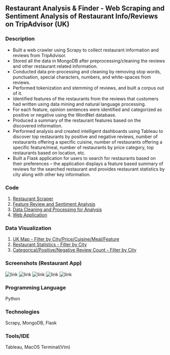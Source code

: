 ## Restaurant Analysis & Finder - Web Scraping and Sentiment Analysis of Restaurant Info/Reviews on TripAdvisor (UK)

### Description
* Built a web crawler using Scrapy to collect restaurant information and reviews from TripAdvisor.
* Stored all the data in MongoDB after preprocessing/cleaning the reviews and other restaurant related information.
* Conducted data pre-processing and cleaning by removing stop words, punctuation, special characters, numbers, and white-spaces from reviews.
* Performed tokenization and stemming of reviews, and built a corpus out of it.
* Identified features of the restaurants from the reviews that customers had written using data mining and natural language processing.
* For each feature, opinion sentences were identified and categorized as positive or negative using the WordNet database.
* Produced a summary of the restaurant features based on the discovered information.
* Performed analysis and created intelligent dashboards using Tableau to discover top restaurants by positive and negative reviews, number of restaurants offering a specific cuisine, number of restaurants offering a specific feature/meal, number of restaurants by price category, top restaurants based on location, etc.
* Built a Flask application for users to search for restaurants based on their preferences – the application displays a feature based summary of reviews for the searched restaurant and provides restaurant statistics by city along with other key information.

### Code
1. [Restaurant Scraper](https://github.com/akshitvjain/restaurant-reviews/tree/master/restaurantscraper)
2. [Feature Review and Sentiment Analysis](https://github.com/akshitvjain/restaurant-reviews/blob/master/preprocess.py)
3. [Data Cleaning and Processing for Analysis](https://github.com/akshitvjain/restaurant-reviews/blob/master/analysis-rest.py)
4. [Web Application](https://github.com/akshitvjain/restaurant-reviews/tree/master/restaurantapp)

### Data Visualization
1. [UK Map - Filter by City/Price/Cuisine/Meal/Feature](https://public.tableau.com/profile/akshit.jain6678#!/vizhome/RestaurantDataAnalysis/FilterRestDashboard)
2. [Restaurant Statistics - Filter by City](https://public.tableau.com/profile/akshit.jain6678#!/vizhome/RestaurantDataAnalysis/RestaurantStatistics)
3. [Categorical/Positive/Negative Review Count - Filter by City](https://public.tableau.com/profile/akshit.jain6678#!/vizhome/RestaurantDataAnalysis/ReviewsDashboard)

### Screenshots (Restaurant App)
![link](https://github.com/akshitvjain/restaurant-reviews/blob/master/media/Screen%20Shot%202019-01-21%20at%203.40.00%20PM.png)
![link](https://github.com/akshitvjain/restaurant-reviews/blob/master/media/Screen%20Shot%202019-01-21%20at%203.40.39%20PM.png)
![link](https://github.com/akshitvjain/restaurant-reviews/blob/master/media/Screen%20Shot%202019-01-21%20at%204.04.56%20PM.png)
![link](https://github.com/akshitvjain/restaurant-reviews/blob/master/media/Screen%20Shot%202019-01-21%20at%204.25.59%20PM.png)
![link](https://github.com/akshitvjain/restaurant-reviews/blob/master/media/Screen%20Shot%202019-01-21%20at%204.05.27%20PM.png)

### Programming Language
Python

### Technologies
Scrapy, MongoDB, Flask

### Tools/IDE
Tableau, MacOS Terminal(Vim)
